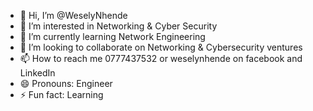 - 👋 Hi, I’m @WeselyNhende
- 👀 I’m interested in Networking & Cyber Security
- 🌱 I’m currently learning Network Engineering
- 💞️ I’m looking to collaborate on Networking & Cybersecurity ventures
- 📫 How to reach me 0777437532 or weselynhende on facebook and LinkedIn
- 😄 Pronouns: Engineer
- ⚡ Fun fact: Learning

<!---
WeselyNhende/WeselyNhende is a ✨ special ✨ repository because its `README.md` (this file) appears on your GitHub profile.
You can click the Preview link to take a look at your changes.
--->
